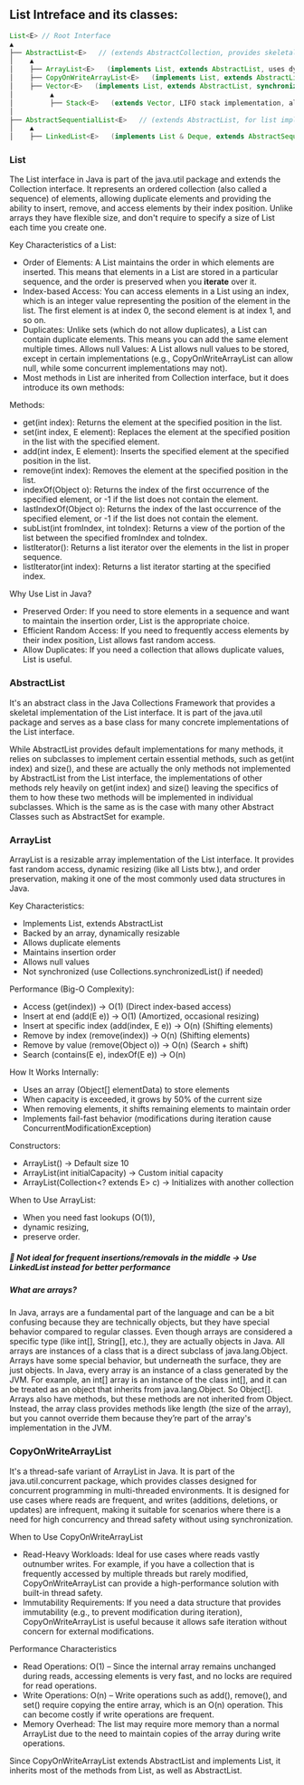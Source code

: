 ## List Intreface and its classes:
```java
List<E> // Root Interface  
▲  
├── AbstractList<E>   // (extends AbstractCollection, provides skeletal implementation of List)  
│    ▲  
│    ├── ArrayList<E>   (implements List, extends AbstractList, uses dynamic array)  
│    ├── CopyOnWriteArrayList<E>   (implements List, extends AbstractList, thread-safe, uses copy-on-write strategy)  
│    ├── Vector<E>   (implements List, extends AbstractList, synchronized, legacy class - pick ArrayList instead)  
│         ▲  
│         ├── Stack<E>   (extends Vector, LIFO stack implementation, also a legacy class - use Deque (like ArrayDeque or ConcurrentLinkedDeque))  
│  
├── AbstractSequentialList<E>   // (extends AbstractList, for list implementations with sequential access)  
│    ▲  
│    ├── LinkedList<E>   (implements List & Deque, extends AbstractSequentialList, uses doubly linked list)  
```

### List

The List interface in Java is part of the java.util package and extends the Collection interface. It represents an ordered collection (also called a sequence) of elements, allowing duplicate elements and providing the ability to insert, remove, and access elements by their index position. Unlike arrays they have flexible size, and don't require to specify a size of List each time you create one.

Key Characteristics of a List:
+ Order of Elements: A List maintains the order in which elements are inserted. This means that elements in a List are stored in a particular sequence, and the order is preserved when you **iterate** over it.
+ Index-based Access: You can access elements in a List using an index, which is an integer value representing the position of the element in the list. The first element is at index 0, the second element is at index 1, and so on.
+ Duplicates: Unlike sets (which do not allow duplicates), a List can contain duplicate elements. This means you can add the same element multiple times.
Allows null Values: A List allows null values to be stored, except in certain implementations (e.g., CopyOnWriteArrayList can allow null, while some concurrent implementations may not).
+ Most methods in List are inherited from Collection interface, but it does introduce its own methods:

Methods:
- get(int index): Returns the element at the specified position in the list.
- set(int index, E element): Replaces the element at the specified position in the list with the specified element.
- add(int index, E element): Inserts the specified element at the specified position in the list.
- remove(int index): Removes the element at the specified position in the list.
- indexOf(Object o): Returns the index of the first occurrence of the specified element, or -1 if the list does not contain the element.
- lastIndexOf(Object o): Returns the index of the last occurrence of the specified element, or -1 if the list does not contain the element.
- subList(int fromIndex, int toIndex): Returns a view of the portion of the list between the specified fromIndex and toIndex.
- listIterator(): Returns a list iterator over the elements in the list in proper sequence.
- listIterator(int index): Returns a list iterator starting at the specified index.

Why Use List in Java?
- Preserved Order: If you need to store elements in a sequence and want to maintain the insertion order, List is the appropriate choice.
- Efficient Random Access: If you need to frequently access elements by their index position, List allows fast random access.
- Allow Duplicates: If you need a collection that allows duplicate values, List is useful.

### AbstractList
It's an abstract class in the Java Collections Framework that provides a skeletal implementation of the List interface. It is part of the java.util package and serves as a base class for many concrete implementations of the List interface.

While AbstractList provides default implementations for many methods, it relies on subclasses to implement certain essential methods, such as get(int index) and size(), and these are actually the only methods not implemented by AbstractList from the List interface, the implementations of other methods rely heavily on get(int index) and size() leaving the specifics of them to how these two methods will be implemented in individual subclasses. Which is the same as is the case with many other Abstract Classes such as AbstractSet for example.

### ArrayList
ArrayList<E> is a resizable array implementation of the List interface. It provides fast random access, dynamic resizing (like all Lists btw.), and order preservation, making it one of the most commonly used data structures in Java.

Key Characteristics:
- Implements List<E>, extends AbstractList<E>
- Backed by an array, dynamically resizable
- Allows duplicate elements
- Maintains insertion order
- Allows null values
- Not synchronized (use Collections.synchronizedList() if needed)

Performance (Big-O Complexity):
- Access (get(index)) → O(1) (Direct index-based access)
- Insert at end (add(E e)) → O(1) (Amortized, occasional resizing)
- Insert at specific index (add(index, E e)) → O(n) (Shifting elements)
- Remove by index (remove(index)) → O(n) (Shifting elements)
- Remove by value (remove(Object o)) → O(n) (Search + shift)
- Search (contains(E e), indexOf(E e)) → O(n)

How It Works Internally:
- Uses an array (Object[] elementData) to store elements
- When capacity is exceeded, it grows by 50% of the current size
- When removing elements, it shifts remaining elements to maintain order
- Implements fail-fast behavior (modifications during iteration cause ConcurrentModificationException)

Constructors:
- ArrayList() → Default size 10
- ArrayList(int initialCapacity) → Custom initial capacity
- ArrayList(Collection<? extends E> c) → Initializes with another collection

When to Use ArrayList:
- When you need fast lookups (O(1)),
- dynamic resizing,
- preserve order.

##### 🚫 Not ideal for frequent insertions/removals in the middle → Use LinkedList instead for better performance

##### What are arrays?
In Java, arrays are a fundamental part of the language and can be a bit confusing because they are technically objects, but they have special behavior compared to regular classes. Even though arrays are considered a specific type (like int[], String[], etc.), they are actually objects in Java. All arrays are instances of a class that is a direct subclass of java.lang.Object. Arrays have some special behavior, but underneath the surface, they are just objects. In Java, every array is an instance of a class generated by the JVM. For example, an int[] array is an instance of the class int[], and it can be treated as an object that inherits from java.lang.Object. So Object[]. Arrays also have methods, but these methods are not inherited from Object. Instead, the array class provides methods like length (the size of the array), but you cannot override them because they’re part of the array's implementation in the JVM.


### CopyOnWriteArrayList

It's a thread-safe variant of ArrayList in Java. It is part of the java.util.concurrent package, which provides classes designed for concurrent programming in multi-threaded environments. It is designed for use cases where reads are frequent, and writes (additions, deletions, or updates) are infrequent, making it suitable for scenarios where there is a need for high concurrency and thread safety without using synchronization.

When to Use CopyOnWriteArrayList
- Read-Heavy Workloads: Ideal for use cases where reads vastly outnumber writes. For example, if you have a collection that is frequently accessed by multiple threads but rarely modified, CopyOnWriteArrayList can provide a high-performance solution with built-in thread safety.
- Immutability Requirements: If you need a data structure that provides immutability (e.g., to prevent modification during iteration), CopyOnWriteArrayList is useful because it allows safe iteration without concern for external modifications.

Performance Characteristics
- Read Operations: O(1) – Since the internal array remains unchanged during reads, accessing elements is very fast, and no locks are required for read operations.
- Write Operations: O(n) – Write operations such as add(), remove(), and set() require copying the entire array, which is an O(n) operation. This can become costly if write operations are frequent.
- Memory Overhead: The list may require more memory than a normal ArrayList due to the need to maintain copies of the array during write operations.

Since CopyOnWriteArrayList extends AbstractList and implements List, it inherits most of the methods from List, as well as AbstractList. 

